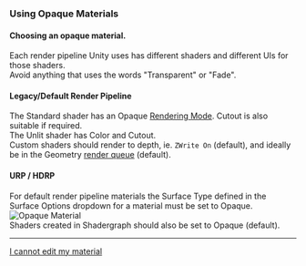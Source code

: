 ### Using Opaque Materials

#### Choosing an opaque material.  
Each render pipeline Unity uses has different shaders and different UIs for those shaders.  
Avoid anything that uses the words "Transparent" or "Fade".

#### Legacy/Default Render Pipeline
The Standard shader has an Opaque [Rendering Mode](https://docs.unity3d.com/Manual/StandardShaderMaterialParameterRenderingMode.html). Cutout is also suitable if required.  
The Unlit shader has Color and Cutout.  
Custom shaders should render to depth, ie. `ZWrite On` (default), and ideally be in the Geometry [render queue](https://docs.unity3d.com/Manual/SL-SubShaderTags.html) (default).

#### URP / HDRP
For default render pipeline materials the Surface Type defined in the Surface Options dropdown for a material must be set to Opaque.  
![Opaque Material](https://help.vertx.xyz/Images/urp-opaque-mat.png)  
Shaders created in Shadergraph should also be set to Opaque (default).

--- 

[I cannot edit my material](../Readonly%20Materials.md)